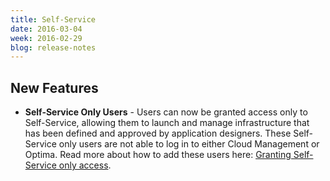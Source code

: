 ```yaml
---
title: Self-Service
date: 2016-03-04
week: 2016-02-29
blog: release-notes
---
```


## New Features

* **Self-Service Only Users** - Users can now be granted access only to Self-Service, allowing them to launch and manage infrastructure that has been defined and approved by application designers. These Self-Service only users are not able to log in to either Cloud Management or Optima. Read more about how to add these users here: [Granting Self-Service only access](/ss/getting_started/ss_user_types.html#granting-permissions-granting-self-service-only-access-to-account).
